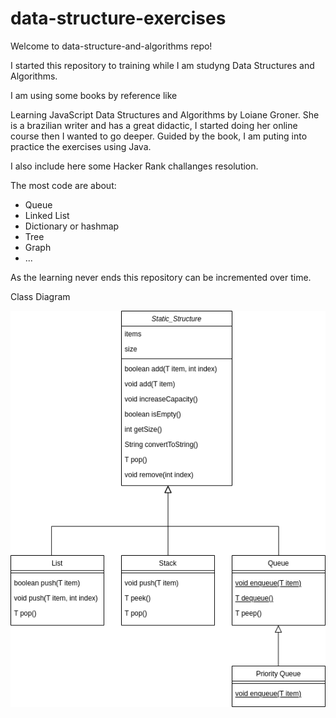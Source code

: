 # data-structure-exercises

Welcome to data-structure-and-algorithms repo!


I started this repository to training while I am studyng Data Structures and Algorithms.

I am using some books by reference like

Learning JavaScript Data Structures and Algorithms by Loiane Groner.
She is a brazilian writer and has a great didactic, I started doing her online course
then I wanted to go deeper. Guided by the book, I am puting into practice the exercises using Java.

I also  include here some Hacker Rank challanges resolution.

The most code are about:
- Queue
- Linked List
- Dictionary or hashmap
- Tree
- Graph
- ...

As the learning never ends this repository can be incremented over time.



Class Diagram

![diagram.drawio.png](src%2Fmain%2Fresources%2Fdiagram.drawio.png)